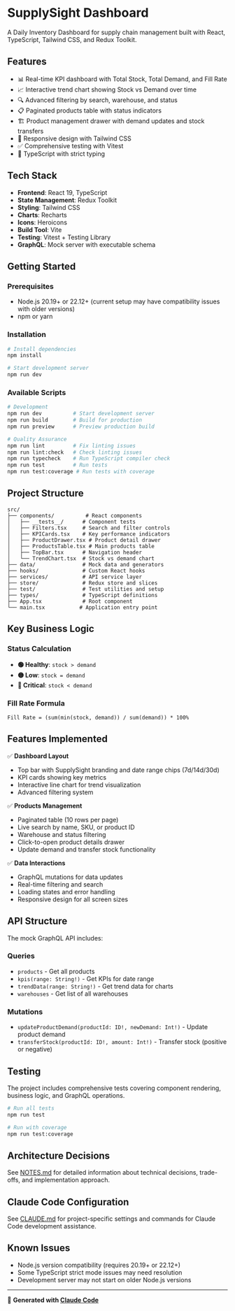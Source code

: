 # SupplySight Dashboard

A Daily Inventory Dashboard for supply chain management built with React, TypeScript, Tailwind CSS, and Redux Toolkit.

## Features

- 📊 Real-time KPI dashboard with Total Stock, Total Demand, and Fill Rate
- 📈 Interactive trend chart showing Stock vs Demand over time  
- 🔍 Advanced filtering by search, warehouse, and status
- 📋 Paginated products table with status indicators
- 🏗️ Product management drawer with demand updates and stock transfers
- 🎨 Responsive design with Tailwind CSS
- ✅ Comprehensive testing with Vitest
- 🔧 TypeScript with strict typing

## Tech Stack

- **Frontend**: React 19, TypeScript
- **State Management**: Redux Toolkit
- **Styling**: Tailwind CSS
- **Charts**: Recharts
- **Icons**: Heroicons
- **Build Tool**: Vite
- **Testing**: Vitest + Testing Library
- **GraphQL**: Mock server with executable schema

## Getting Started

### Prerequisites

- Node.js 20.19+ or 22.12+ (current setup may have compatibility issues with older versions)
- npm or yarn

### Installation

```bash
# Install dependencies
npm install

# Start development server
npm run dev
```

### Available Scripts

```bash
# Development
npm run dev          # Start development server
npm run build        # Build for production
npm run preview      # Preview production build

# Quality Assurance  
npm run lint         # Fix linting issues
npm run lint:check   # Check linting issues
npm run typecheck    # Run TypeScript compiler check
npm run test         # Run tests
npm run test:coverage # Run tests with coverage
```

## Project Structure

```
src/
├── components/          # React components
│   ├── __tests__/      # Component tests
│   ├── Filters.tsx     # Search and filter controls
│   ├── KPICards.tsx    # Key performance indicators
│   ├── ProductDrawer.tsx # Product detail drawer
│   ├── ProductsTable.tsx # Main products table
│   ├── TopBar.tsx      # Navigation header
│   └── TrendChart.tsx  # Stock vs demand chart
├── data/               # Mock data and generators
├── hooks/              # Custom React hooks
├── services/           # API service layer
├── store/              # Redux store and slices
├── test/               # Test utilities and setup
├── types/              # TypeScript definitions
├── App.tsx             # Root component
└── main.tsx           # Application entry point
```

## Key Business Logic

### Status Calculation
- **🟢 Healthy**: `stock > demand`
- **🟡 Low**: `stock = demand`  
- **🔴 Critical**: `stock < demand`

### Fill Rate Formula
```
Fill Rate = (sum(min(stock, demand)) / sum(demand)) * 100%
```

## Features Implemented

✅ **Dashboard Layout**
- Top bar with SupplySight branding and date range chips (7d/14d/30d)
- KPI cards showing key metrics
- Interactive line chart for trend visualization
- Advanced filtering system

✅ **Products Management**
- Paginated table (10 rows per page)
- Live search by name, SKU, or product ID
- Warehouse and status filtering
- Click-to-open product details drawer
- Update demand and transfer stock functionality

✅ **Data Interactions**
- GraphQL mutations for data updates
- Real-time filtering and search
- Loading states and error handling
- Responsive design for all screen sizes

## API Structure

The mock GraphQL API includes:

### Queries
- `products` - Get all products
- `kpis(range: String!)` - Get KPIs for date range
- `trendData(range: String!)` - Get trend data for charts
- `warehouses` - Get list of all warehouses

### Mutations
- `updateProductDemand(productId: ID!, newDemand: Int!)` - Update product demand
- `transferStock(productId: ID!, amount: Int!)` - Transfer stock (positive or negative)

## Testing

The project includes comprehensive tests covering component rendering, business logic, and GraphQL operations.

```bash
# Run all tests
npm run test

# Run with coverage
npm run test:coverage
```

## Architecture Decisions

See [NOTES.md](./NOTES.md) for detailed information about technical decisions, trade-offs, and implementation approach.

## Claude Code Configuration

See [CLAUDE.md](./CLAUDE.md) for project-specific settings and commands for Claude Code development assistance.

## Known Issues

- Node.js version compatibility (requires 20.19+ or 22.12+)
- Some TypeScript strict mode issues may need resolution
- Development server may not start on older Node.js versions

---

🚀 **Generated with [Claude Code](https://claude.ai/code)**
